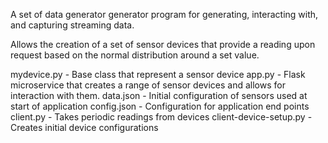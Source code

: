 A set of data generator generator program for generating, interacting with, and capturing streaming data.

Allows the creation of a set of sensor devices that provide a reading upon request based on the normal distribution around a set value.

mydevice.py - Base class that represent a sensor device
app.py - Flask microservice that creates a range of sensor devices and allows for interaction with them.
data.json - Initial configuration of sensors used at start of application
config.json - Configuration for application end points
client.py - Takes periodic readings from devices
client-device-setup.py - Creates initial device configurations
